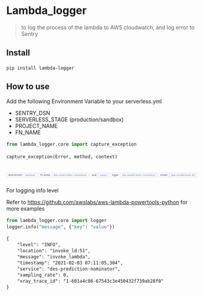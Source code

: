 # Lambda_logger
> to log the process of the lambda to AWS cloudwatch, and log error to Sentry


## Install

`pip install lambda-logger`

## How to use

Add the following Environment Variable to your serverless.yml

- SENTRY_DSN
- SERVERLESS_STAGE (production/sandbox)
- PROJECT_NAME
- FN_NAME

```python
from lambda_logger.core import capture_exception

capture_exception(Error, method, context)
```
![alt text](https://github.com/jeremytee97/lambda_logger/blob/master/docs/sentry_image.PNG?raw=true)
---- 

For logging info level

Refer to https://github.com/awslabs/aws-lambda-powertools-python for more examples
```python
from lambda_logger.core import logger
logger.info("message", {"key": "value"})
```

```
{
    "level": "INFO",
    "location": "invoke_ld:51",
    "message": "invoke_lambda",
    "timestamp": "2021-02-03 07:11:05,304",
    "service": "des-prediction-nominator",
    "sampling_rate": 0,
    "xray_trace_id": "1-601a4c86-67543c3e450432f739ab28f0"
}
```
